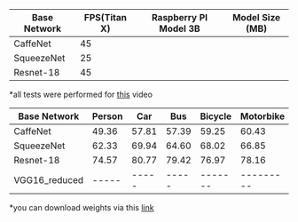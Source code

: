 | Base Network  | FPS(Titan X) | Raspberry PI Model 3B | Model Size (MB)|
| ------------- | ------------ | --------------------- | -------------- | 
| CaffeNet      | 45           |                       |                |
| SqueezeNet    | 25           |                       |                |
| Resnet-18     | 45           |                       |                |

*all tests were performed for [this](https://www.youtube.com/watch?v=h0qhZK0eGZY) video

|Base Network                       | Person | Car  | Bus | Bicycle | Motorbike | Train | Aeroplane | AP |
| --------------------------------- | ----- | ----- | ----- | ----- | ----- | ----- | ----- | ----- |
|CaffeNet                           | 49.36 | 57.81 | 57.39 | 59.25 | 60.43 | 62.19 | 52.62 | 44.61 |
|SqueezeNet                         | 62.33 | 69.94 | 64.60 | 68.02 | 66.85 | 69.63 | 63.02 |       |
|Resnet-18                          | 74.57 | 80.77 | 79.42 | 76.97 | 78.16 | 79.20 | 71.18 | 68.37 |
|VGG16_reduced                      | ----- | ----- | ----- |-------|---------|-----  |---------|------|

*you can download weights via this [link](https://goo.gl/Uwyom7) 


